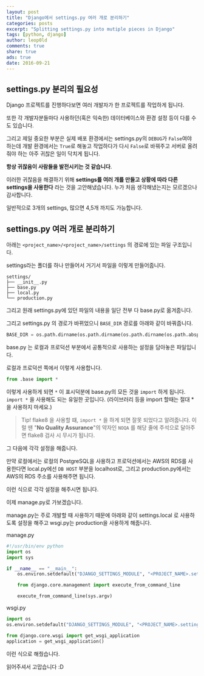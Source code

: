 ```yaml
---
layout: post
title: "Django에서 settings.py 여러 개로 분리하기"
categories: posts
excerpt: "Splitting settings.py into mutiple pieces in Django"
tags: [python, django]
author: leop0ld
comments: true
share: true
ads: true
date: 2016-09-21
---
```


## settings.py 분리의 필요성

Django 프로젝트를 진행하다보면 여러 개발자가 한 프로젝트를 작업하게 됩니다.

또한 각 개발자분들마다 사용하던(혹은 익숙한) 데이터베이스와 환경 설정 등이 다를 수도 있습니다.

그리고 제일 중요한 부분은 실제 배포 환경에서는 settings.py의 `DEBUG`가 `False`여야 하는데 개발 환경에서는 `True`로 해놓고 작업하다가 다시 `False`로 바꿔주고 서버로 올려줘야 하는 아주 귀찮은 일이 닥치게 됩니다.

**항상 귀찮음이 사람들을 발전시키는 것 같습니다**.

이러한 귀찮음을 해결하기 위해 **settings를 여러 개를 만들고 상황에 따라 다른 settings을 사용한다** 라는 것을 고안해냈습니다.
누가 처음 생각해냈는지는 모르겠으나 감사합니다.

일반적으로 3개의 settings, 많으면 4,5개 까지도 가능합니다.

## settings.py 여러 개로 분리하기

아래는 `<project_name>/<project_name>/settings` 의 경로에 있는 파일 구조입니다.

settings라는 폴더를 하나 만들어서 거기서 파일을 이렇게 만들어줍니다.

```shell
settings/
├── __init__.py
├── base.py
├── local.py
└── production.py
```

그리고 원래 settings.py에 있던 파일의 내용을 일단 전부 다 base.py로 옮겨줍니다.

그리고 settings.py 의 경로가 바뀌었으니 `BASE_DIR` 경로를 아래와 같이 바꿔줍니다.

```python
BASE_DIR = os.path.dirname(os.path.dirname(os.path.dirname(os.path.abspath(__file__))))
```

base.py 는 로컬과 프로덕션 부분에서 공통적으로 사용하는 설정을 담아놓은 파일입니다.

로컬과 프로덕션 쪽에서 이렇게 사용합니다.

```python
from .base import *
```

이렇게 사용하게 되면 `*` 이 표시덕분에 base.py의 모든 것을 `import` 하게 됩니다.
`import *` 을 사용해도 되는 유일한 곳입니다. (라이브러리 등을 import 할때는 절대 * 을 사용하지 마세요.)

> Tip! flake8 을 사용할 떄, `import *` 을 하게 되면 잘못 되었다고 알려줍니다. 이럴 땐 "**No Quality Assurance**"의 약자인 `NOQA` 를 해당 줄에 주석으로 달아주면 flake8 검사 시 무시가 됩니다.


그 다음에 각각 설정을 해줍니다.

만약 로컬에서는 로컬의 PostgreSQL을 사용하고 프로덕션에서는 AWS의 RDS를 사용한다면 local.py에선 `DB HOST` 부분을 localhost로, 그리고 production.py에서는 AWS의 RDS 주소를 사용해주면 됩니다.

이런 식으로 각각 설정을 해주시면 됩니다.

이제 manage.py로 가보겠습니다.

manage.py는 주로 개발할 때 사용하기 때문에 아래와 같이 settings.local 로 사용하도록 설정을 해주고 wsgi.py는 production을 사용하게 해줍니다.

manage.py

```python
#!/usr/bin/env python
import os
import sys

if __name__ == "__main__":
    os.environ.setdefault("DJANGO_SETTINGS_MODULE", "<PROJECT_NAME>.settings.local")

    from django.core.management import execute_from_command_line

    execute_from_command_line(sys.argv)
```

wsgi.py

```python
import os
os.environ.setdefault("DJANGO_SETTINGS_MODULE", "<PROJECT_NAME>.settings.production")

from django.core.wsgi import get_wsgi_application
application = get_wsgi_application()
```

이런 식으로 해줬습니다.

읽어주셔서 고맙습니다 :D
